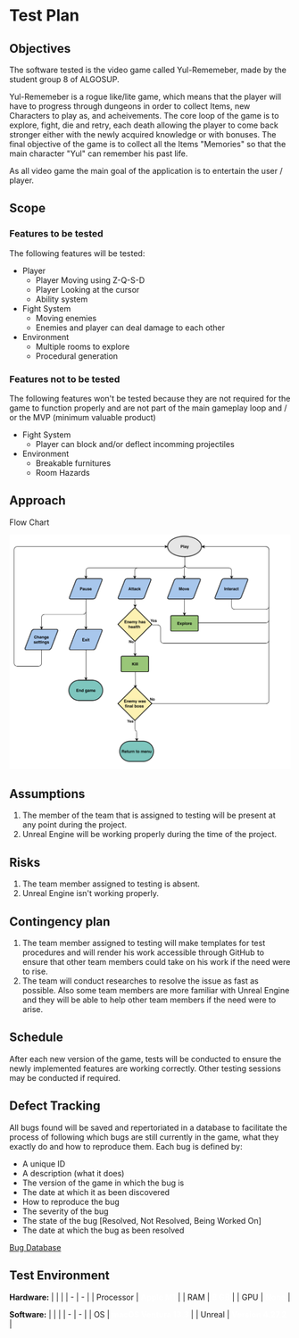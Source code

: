 # Test Plan

## Objectives

The software tested is the video game called Yul-Rememeber, made by the student group 8 of ALGOSUP.

Yul-Rememeber is a rogue like/lite game, which means that the player will have to progress through dungeons in order to collect Items, new Characters to play as, and acheivements. The core loop of the game is to explore, fight, die and retry, each death allowing the player to come back stronger either with the newly acquired knowledge or with bonuses. The final objective of the game is to collect all the Items "Memories" so that the main character "Yul" can remember his past life.

As all video game the main goal of the application is to entertain the user / player.

## Scope

### Features to be tested

The following features will be tested:
- Player
    - Player Moving using Z-Q-S-D
    - Player Looking at the cursor
    - Ability system
- Fight System
    - Moving enemies
    - Enemies and player can deal damage to each other
- Environment
    - Multiple rooms to explore
    - Procedural generation

### Features not to be tested

The following features won't be tested because they are not required for the game to function properly and are not part of the main gameplay loop and / or the MVP (minimum valuable product)
- Fight System
    - Player can block and/or deflect incomming projectiles 
- Environment
    - Breakable furnitures
    - Room Hazards

## Approach

Flow Chart

![Flow_Chart](/documents/Images/Flow_Chart.png)

## Assumptions

1. The member of the team that is assigned to testing will be present at any point during the project.
2. Unreal Engine will be working properly during the time of the project.

## Risks

1. The team member assigned to testing is absent.
2. Unreal Engine isn't working properly.

## Contingency plan

1. The team member assigned to testing will make templates for test procedures and will render his work accessible through GitHub to ensure that other team members could take on his work if the need were to rise.
2. The team will conduct researches to resolve the issue as fast as possible. Also some team members are more familiar with Unreal Engine and they will be able to help other team members if the need were to arise.

## Schedule

After each new version of the game, tests will be conducted to ensure the newly implemented features are working correctly. Other testing sessions may be conducted if required.

## Defect Tracking

All bugs found will be saved and repertoriated in a database to facilitate the process of following which bugs are still currently in the game, what they exactly do and how to reproduce them. Each bug is defined by:
- A unique ID
- A description (what it does)
- The version of the game in which the bug is
- The date at which it as been discovered
- How to reproduce the bug
- The severity of the bug
- The state of the bug [Resolved, Not Resolved, Being Worked On]
- The date at which the bug as been resolved

[Bug Database](https://docs.google.com/spreadsheets/d/1uPonp1SBknfaEw47wkt7-kWAfdo2WUsXSYAGhkuUQrc/edit?usp=sharing)

## Test Environment

<b>Hardware:</b>
| | |
| - | - |
| Processor | <span style="color:white"><b>Apple M1</b></span> |
| RAM | <span style="color:white"><b>8 GB</b></span> |
| GPU | <span style="color:white"><b>None</b></span> |

<b>Software:</b>
| | |
| - | - |
| OS | <span style="color:white"><b>macOS Ventura 13.3</b></span> |
| Unreal | <span style="color:white"><b>Version 4.27.2</b></span> |
